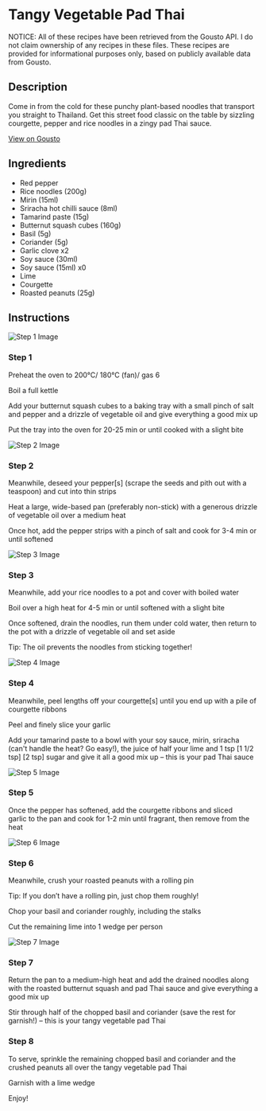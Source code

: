 # Tangy Vegetable Pad Thai

NOTICE: All of these recipes have been retrieved from the Gousto API. I do not claim ownership of any recipes in these files. These recipes are provided for informational purposes only, based on publicly available data from Gousto.

## Description

Come in from the cold for these punchy plant-based noodles that transport you straight to Thailand. Get this street food classic on the table by sizzling courgette, pepper and rice noodles in a zingy pad Thai sauce.

[View on Gousto](https://www.gousto.co.uk/recipes/cookbook/tangy-vegetable-pad-thai)

## Ingredients

- Red pepper
- Rice noodles (200g)
- Mirin (15ml)
- Sriracha hot chilli sauce (8ml)
- Tamarind paste (15g)
- Butternut squash cubes (160g)
- Basil (5g)
- Coriander (5g)
- Garlic clove x2
- Soy sauce (30ml)
- Soy sauce (15ml) x0
- Lime
- Courgette
- Roasted peanuts (25g)

## Instructions

![Step 1 Image](https://production-media.gousto.co.uk/cms/recipe-step-image/step-1-1585752839559-x200.jpg)

### Step 1

Preheat the oven to 200°C/ 180°C (fan)/ gas 6

Boil a full kettle

Add your butternut squash cubes to a baking tray with a small pinch of salt and pepper and a drizzle of vegetable oil and give everything a good mix up

Put the tray into the oven for 20-25 min or until cooked with a slight bite

![Step 2 Image](https://production-media.gousto.co.uk/cms/recipe-step-image/step-2-1585752840788-x200.jpg)

### Step 2

Meanwhile, deseed your pepper[s]<span class="text-danger"> </span>(scrape the seeds and pith out with a teaspoon) and cut into thin strips

Heat a large, wide-based pan (preferably non-stick) with a generous drizzle of vegetable oil over a medium heat

Once hot, add the pepper strips with a pinch of salt and cook for 3-4 min or until softened

![Step 3 Image](https://production-media.gousto.co.uk/cms/recipe-step-image/step-3-1585752844222-x200.jpg)

### Step 3

Meanwhile, add your rice noodles to a pot and cover with boiled water

Boil over a high heat for 4-5 min or until softened with a slight bite

Once softened, drain the noodles, run them under cold water, then return to the pot with a drizzle of vegetable oil and set aside

Tip: The oil prevents the noodles from sticking together!

![Step 4 Image](https://production-media.gousto.co.uk/cms/recipe-step-image/step-4-1585752847708-x200.jpg)

### Step 4

Meanwhile, peel lengths off your courgette[s] until you end up with a pile of courgette ribbons

Peel and finely slice your garlic

Add your tamarind paste to a bowl with your soy sauce, mirin, sriracha (can't handle the heat? Go easy!), the juice of half your lime and 1 tsp <span class="text-purple">[1 1/2 tsp] </span><span class="text-danger">[2 tsp]</span> sugar and give it all a good mix up – this is your pad Thai sauce

![Step 5 Image](https://production-media.gousto.co.uk/cms/recipe-step-image/step-5-1585752853110-x200.jpg)

### Step 5

Once the pepper has softened, add the courgette ribbons and sliced garlic to the pan and cook for 1-2 min until fragrant, then remove from the heat

![Step 6 Image](https://production-media.gousto.co.uk/cms/recipe-step-image/step-6-1585752856906-x200.jpg)

### Step 6

Meanwhile, crush your roasted peanuts with a rolling pin

Tip: If you don’t have a rolling pin, just chop them roughly!

Chop your basil and coriander roughly, including the stalks

Cut the remaining lime into 1 wedge per person

![Step 7 Image](https://production-media.gousto.co.uk/cms/recipe-step-image/step-7-1585752861010-x200.jpg)

### Step 7

Return the pan to a medium-high heat and add the drained noodles along with the roasted butternut squash and pad Thai sauce and give everything a good mix up

Stir through half of the chopped basil and coriander (save the rest for garnish!) – this is your tangy vegetable pad Thai

### Step 8

To serve, sprinkle the remaining chopped basil and coriander and the crushed peanuts all over the tangy vegetable pad Thai

Garnish with a lime wedge

Enjoy!

